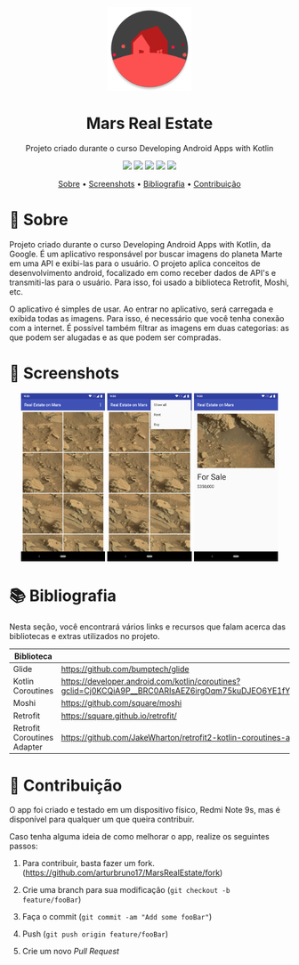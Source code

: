 <p align="center">
  <img src="https://github.com/arturbruno17/MarsRealEstate/blob/main/app/src/main/res/mipmap-xxxhdpi/ic_launcher_round.png" height="150" width="150" alt="Logo da Mars Real Estate" />
</p>

<h1 align="center">Mars Real Estate</h1>
<p align="center">Projeto criado durante o curso Developing Android Apps with Kotlin</p>

<p align="center">
  <img src="https://img.shields.io/static/v1?label=retrofit&message=2.9.0&color=48B983&style=flat-square&logo=retrofit"/>
  <img src="https://img.shields.io/static/v1?label=moshi&message=1.9.3&color=8296A7&style=flat-square&logo=moshi"/>
  <img src="https://img.shields.io/static/v1?label=glide&message=4.8.0&color=25BAA2&style=flat-square&logo=glide"/>
  <img src="https://img.shields.io/static/v1?label=kotlin_coroutines&message=1.3.7&color=4587FB&style=flat-square&logo=glide"/>
  <img src="https://img.shields.io/static/v1?label=retrofit_coroutines_adapter&message=0.9.2&color=4587FB&style=flat-square&logo=glide"/>
</p>

<p align="center">
 <a href="#-sobre">Sobre</a> •
 <a href="#-screenshots">Screenshots</a> • 
 <a href="#-bibliografia">Bibliografia</a> •
 <a href="#-contribuição">Contribuição</a>
</p>

# 📜 Sobre

Projeto criado durante o curso Developing Android Apps with Kotlin, da Google. É um aplicativo responsável por buscar imagens do planeta Marte em uma API e exibi-las 
para o usuário. O projeto aplica conceitos de desenvolvimento android, focalizado em como receber dados de API's e transmiti-las para o usuário. Para isso, foi usado a biblioteca
Retrofit, Moshi, etc.

O aplicativo é simples de usar. Ao entrar no aplicativo, será carregada e exibida todas as imagens. Para isso, é necessário que você tenha conexão com a internet.
É possível também filtrar as imagens em duas categorias: as que podem ser alugadas e as que podem ser compradas.

# 📱 Screenshots
<p align="center">
  <img src="https://github.com/arturbruno17/MarsRealEstate/blob/main/screenshots/screen_1.png" width="30%"></img> 
  <img src="https://github.com/arturbruno17/MarsRealEstate/blob/main/screenshots/screen_2.png" width="30%"></img> 
  <img src="https://github.com/arturbruno17/MarsRealEstate/blob/main/screenshots/screen_3.png" width="30%"></img>
</p>

# 📚 Bibliografia
Nesta seção, você encontrará vários links e recursos que falam acerca das bibliotecas e extras utilizados no projeto.

|  Biblioteca   |  Link 	|
|---	|---	|
|   Glide	|   https://github.com/bumptech/glide	|
|   Kotlin Coroutines	|  https://developer.android.com/kotlin/coroutines?gclid=Cj0KCQiA9P__BRC0ARIsAEZ6irgOqm75kuDJEO6YE1fYYQDmsgBxeoRb0GgEvV9i7s6nz_A9ITX0pvoaAtcYEALw_wcB&gclsrc=aw.ds 	|
|  Moshi 	|  https://github.com/square/moshi 	|
|   Retrofit	|  https://square.github.io/retrofit/ 	|
|  Retrofit Coroutines Adapter   |   https://github.com/JakeWharton/retrofit2-kotlin-coroutines-adapter   |

# 🤝 Contribuição
O app foi criado e testado em um dispositivo físico, Redmi Note 9s, mas é disponível para qualquer um que queira contribuir.

Caso tenha alguma ideia de como melhorar o app, realize os seguintes passos:

1. Para contribuir, basta fazer um fork. 
(<https://github.com/arturbruno17/MarsRealEstate/fork>)

2. Crie uma branch para sua modificação
(`git checkout -b feature/fooBar`)

3. Faça o commit
(`git commit -am "Add some fooBar"`)

4. Push
(`git push origin feature/fooBar`)

5. Crie um novo *Pull Request*
